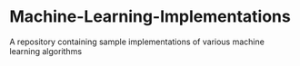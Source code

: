 # Machine-Learning-Implementations
A repository containing sample implementations of various machine learning algorithms
